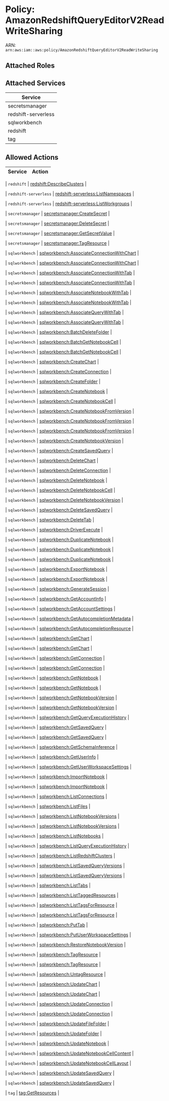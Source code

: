 # Policy: AmazonRedshiftQueryEditorV2ReadWriteSharing

ARN: `arn:aws:iam::aws:policy/AmazonRedshiftQueryEditorV2ReadWriteSharing`

## Attached Roles

## Attached Services

| Service |
|---------|
| secretsmanager |
| redshift-serverless |
| sqlworkbench |
| redshift |
| tag |

## Allowed Actions

| Service | Action |
|:-------:|--------|

| `redshift` | [redshift:DescribeClusters](../actions.md#redshift:describeclusters) |

| `redshift-serverless` | [redshift-serverless:ListNamespaces](../actions.md#redshift-serverless:listnamespaces) |

| `redshift-serverless` | [redshift-serverless:ListWorkgroups](../actions.md#redshift-serverless:listworkgroups) |

| `secretsmanager` | [secretsmanager:CreateSecret](../actions.md#secretsmanager:createsecret) |

| `secretsmanager` | [secretsmanager:DeleteSecret](../actions.md#secretsmanager:deletesecret) |

| `secretsmanager` | [secretsmanager:GetSecretValue](../actions.md#secretsmanager:getsecretvalue) |

| `secretsmanager` | [secretsmanager:TagResource](../actions.md#secretsmanager:tagresource) |

| `sqlworkbench` | [sqlworkbench:AssociateConnectionWithChart](../actions.md#sqlworkbench:associateconnectionwithchart) |

| `sqlworkbench` | [sqlworkbench:AssociateConnectionWithChart](../actions.md#sqlworkbench:associateconnectionwithchart) |

| `sqlworkbench` | [sqlworkbench:AssociateConnectionWithTab](../actions.md#sqlworkbench:associateconnectionwithtab) |

| `sqlworkbench` | [sqlworkbench:AssociateConnectionWithTab](../actions.md#sqlworkbench:associateconnectionwithtab) |

| `sqlworkbench` | [sqlworkbench:AssociateNotebookWithTab](../actions.md#sqlworkbench:associatenotebookwithtab) |

| `sqlworkbench` | [sqlworkbench:AssociateNotebookWithTab](../actions.md#sqlworkbench:associatenotebookwithtab) |

| `sqlworkbench` | [sqlworkbench:AssociateQueryWithTab](../actions.md#sqlworkbench:associatequerywithtab) |

| `sqlworkbench` | [sqlworkbench:AssociateQueryWithTab](../actions.md#sqlworkbench:associatequerywithtab) |

| `sqlworkbench` | [sqlworkbench:BatchDeleteFolder](../actions.md#sqlworkbench:batchdeletefolder) |

| `sqlworkbench` | [sqlworkbench:BatchGetNotebookCell](../actions.md#sqlworkbench:batchgetnotebookcell) |

| `sqlworkbench` | [sqlworkbench:BatchGetNotebookCell](../actions.md#sqlworkbench:batchgetnotebookcell) |

| `sqlworkbench` | [sqlworkbench:CreateChart](../actions.md#sqlworkbench:createchart) |

| `sqlworkbench` | [sqlworkbench:CreateConnection](../actions.md#sqlworkbench:createconnection) |

| `sqlworkbench` | [sqlworkbench:CreateFolder](../actions.md#sqlworkbench:createfolder) |

| `sqlworkbench` | [sqlworkbench:CreateNotebook](../actions.md#sqlworkbench:createnotebook) |

| `sqlworkbench` | [sqlworkbench:CreateNotebookCell](../actions.md#sqlworkbench:createnotebookcell) |

| `sqlworkbench` | [sqlworkbench:CreateNotebookFromVersion](../actions.md#sqlworkbench:createnotebookfromversion) |

| `sqlworkbench` | [sqlworkbench:CreateNotebookFromVersion](../actions.md#sqlworkbench:createnotebookfromversion) |

| `sqlworkbench` | [sqlworkbench:CreateNotebookFromVersion](../actions.md#sqlworkbench:createnotebookfromversion) |

| `sqlworkbench` | [sqlworkbench:CreateNotebookVersion](../actions.md#sqlworkbench:createnotebookversion) |

| `sqlworkbench` | [sqlworkbench:CreateSavedQuery](../actions.md#sqlworkbench:createsavedquery) |

| `sqlworkbench` | [sqlworkbench:DeleteChart](../actions.md#sqlworkbench:deletechart) |

| `sqlworkbench` | [sqlworkbench:DeleteConnection](../actions.md#sqlworkbench:deleteconnection) |

| `sqlworkbench` | [sqlworkbench:DeleteNotebook](../actions.md#sqlworkbench:deletenotebook) |

| `sqlworkbench` | [sqlworkbench:DeleteNotebookCell](../actions.md#sqlworkbench:deletenotebookcell) |

| `sqlworkbench` | [sqlworkbench:DeleteNotebookVersion](../actions.md#sqlworkbench:deletenotebookversion) |

| `sqlworkbench` | [sqlworkbench:DeleteSavedQuery](../actions.md#sqlworkbench:deletesavedquery) |

| `sqlworkbench` | [sqlworkbench:DeleteTab](../actions.md#sqlworkbench:deletetab) |

| `sqlworkbench` | [sqlworkbench:DriverExecute](../actions.md#sqlworkbench:driverexecute) |

| `sqlworkbench` | [sqlworkbench:DuplicateNotebook](../actions.md#sqlworkbench:duplicatenotebook) |

| `sqlworkbench` | [sqlworkbench:DuplicateNotebook](../actions.md#sqlworkbench:duplicatenotebook) |

| `sqlworkbench` | [sqlworkbench:DuplicateNotebook](../actions.md#sqlworkbench:duplicatenotebook) |

| `sqlworkbench` | [sqlworkbench:ExportNotebook](../actions.md#sqlworkbench:exportnotebook) |

| `sqlworkbench` | [sqlworkbench:ExportNotebook](../actions.md#sqlworkbench:exportnotebook) |

| `sqlworkbench` | [sqlworkbench:GenerateSession](../actions.md#sqlworkbench:generatesession) |

| `sqlworkbench` | [sqlworkbench:GetAccountInfo](../actions.md#sqlworkbench:getaccountinfo) |

| `sqlworkbench` | [sqlworkbench:GetAccountSettings](../actions.md#sqlworkbench:getaccountsettings) |

| `sqlworkbench` | [sqlworkbench:GetAutocompletionMetadata](../actions.md#sqlworkbench:getautocompletionmetadata) |

| `sqlworkbench` | [sqlworkbench:GetAutocompletionResource](../actions.md#sqlworkbench:getautocompletionresource) |

| `sqlworkbench` | [sqlworkbench:GetChart](../actions.md#sqlworkbench:getchart) |

| `sqlworkbench` | [sqlworkbench:GetChart](../actions.md#sqlworkbench:getchart) |

| `sqlworkbench` | [sqlworkbench:GetConnection](../actions.md#sqlworkbench:getconnection) |

| `sqlworkbench` | [sqlworkbench:GetConnection](../actions.md#sqlworkbench:getconnection) |

| `sqlworkbench` | [sqlworkbench:GetNotebook](../actions.md#sqlworkbench:getnotebook) |

| `sqlworkbench` | [sqlworkbench:GetNotebook](../actions.md#sqlworkbench:getnotebook) |

| `sqlworkbench` | [sqlworkbench:GetNotebookVersion](../actions.md#sqlworkbench:getnotebookversion) |

| `sqlworkbench` | [sqlworkbench:GetNotebookVersion](../actions.md#sqlworkbench:getnotebookversion) |

| `sqlworkbench` | [sqlworkbench:GetQueryExecutionHistory](../actions.md#sqlworkbench:getqueryexecutionhistory) |

| `sqlworkbench` | [sqlworkbench:GetSavedQuery](../actions.md#sqlworkbench:getsavedquery) |

| `sqlworkbench` | [sqlworkbench:GetSavedQuery](../actions.md#sqlworkbench:getsavedquery) |

| `sqlworkbench` | [sqlworkbench:GetSchemaInference](../actions.md#sqlworkbench:getschemainference) |

| `sqlworkbench` | [sqlworkbench:GetUserInfo](../actions.md#sqlworkbench:getuserinfo) |

| `sqlworkbench` | [sqlworkbench:GetUserWorkspaceSettings](../actions.md#sqlworkbench:getuserworkspacesettings) |

| `sqlworkbench` | [sqlworkbench:ImportNotebook](../actions.md#sqlworkbench:importnotebook) |

| `sqlworkbench` | [sqlworkbench:ImportNotebook](../actions.md#sqlworkbench:importnotebook) |

| `sqlworkbench` | [sqlworkbench:ListConnections](../actions.md#sqlworkbench:listconnections) |

| `sqlworkbench` | [sqlworkbench:ListFiles](../actions.md#sqlworkbench:listfiles) |

| `sqlworkbench` | [sqlworkbench:ListNotebookVersions](../actions.md#sqlworkbench:listnotebookversions) |

| `sqlworkbench` | [sqlworkbench:ListNotebookVersions](../actions.md#sqlworkbench:listnotebookversions) |

| `sqlworkbench` | [sqlworkbench:ListNotebooks](../actions.md#sqlworkbench:listnotebooks) |

| `sqlworkbench` | [sqlworkbench:ListQueryExecutionHistory](../actions.md#sqlworkbench:listqueryexecutionhistory) |

| `sqlworkbench` | [sqlworkbench:ListRedshiftClusters](../actions.md#sqlworkbench:listredshiftclusters) |

| `sqlworkbench` | [sqlworkbench:ListSavedQueryVersions](../actions.md#sqlworkbench:listsavedqueryversions) |

| `sqlworkbench` | [sqlworkbench:ListSavedQueryVersions](../actions.md#sqlworkbench:listsavedqueryversions) |

| `sqlworkbench` | [sqlworkbench:ListTabs](../actions.md#sqlworkbench:listtabs) |

| `sqlworkbench` | [sqlworkbench:ListTaggedResources](../actions.md#sqlworkbench:listtaggedresources) |

| `sqlworkbench` | [sqlworkbench:ListTagsForResource](../actions.md#sqlworkbench:listtagsforresource) |

| `sqlworkbench` | [sqlworkbench:ListTagsForResource](../actions.md#sqlworkbench:listtagsforresource) |

| `sqlworkbench` | [sqlworkbench:PutTab](../actions.md#sqlworkbench:puttab) |

| `sqlworkbench` | [sqlworkbench:PutUserWorkspaceSettings](../actions.md#sqlworkbench:putuserworkspacesettings) |

| `sqlworkbench` | [sqlworkbench:RestoreNotebookVersion](../actions.md#sqlworkbench:restorenotebookversion) |

| `sqlworkbench` | [sqlworkbench:TagResource](../actions.md#sqlworkbench:tagresource) |

| `sqlworkbench` | [sqlworkbench:TagResource](../actions.md#sqlworkbench:tagresource) |

| `sqlworkbench` | [sqlworkbench:UntagResource](../actions.md#sqlworkbench:untagresource) |

| `sqlworkbench` | [sqlworkbench:UpdateChart](../actions.md#sqlworkbench:updatechart) |

| `sqlworkbench` | [sqlworkbench:UpdateChart](../actions.md#sqlworkbench:updatechart) |

| `sqlworkbench` | [sqlworkbench:UpdateConnection](../actions.md#sqlworkbench:updateconnection) |

| `sqlworkbench` | [sqlworkbench:UpdateConnection](../actions.md#sqlworkbench:updateconnection) |

| `sqlworkbench` | [sqlworkbench:UpdateFileFolder](../actions.md#sqlworkbench:updatefilefolder) |

| `sqlworkbench` | [sqlworkbench:UpdateFolder](../actions.md#sqlworkbench:updatefolder) |

| `sqlworkbench` | [sqlworkbench:UpdateNotebook](../actions.md#sqlworkbench:updatenotebook) |

| `sqlworkbench` | [sqlworkbench:UpdateNotebookCellContent](../actions.md#sqlworkbench:updatenotebookcellcontent) |

| `sqlworkbench` | [sqlworkbench:UpdateNotebookCellLayout](../actions.md#sqlworkbench:updatenotebookcelllayout) |

| `sqlworkbench` | [sqlworkbench:UpdateSavedQuery](../actions.md#sqlworkbench:updatesavedquery) |

| `sqlworkbench` | [sqlworkbench:UpdateSavedQuery](../actions.md#sqlworkbench:updatesavedquery) |

| `tag` | [tag:GetResources](../actions.md#tag:getresources) |
